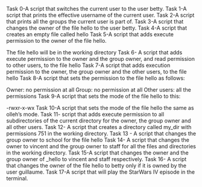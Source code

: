 Task 0-A script that switches the current user to the user betty.
Task 1-A script that prints the effective username of the current user.
Task 2-A script that prints all the groups the current user is part of.
Task 3-A script that changes the owner of the file hello to the user betty.
Task 4-A script that creates an empty file called hello
Task 5-A script that adds execute permission to the owner of the file hello.

The file hello will be in the working directory
Task 6- A script that adds execute permission to the owner and the group owner, and read permission to other users, to the file hello
Task 7-A script that adds execution permission to the owner, the group owner and the other users, to the file hello
Task 8-A script that sets the permission to the file hello as follows:

Owner: no permission at all
Group: no permission at all
Other users: all the permissions
Task 9-A script that sets the mode of the file hello to this:

-rwxr-x-wx
Task 10-A script that sets the mode of the file hello the same as olleh’s mode.
Task 11- script that adds execute permission to all subdirectories of the current directory for the owner, the group owner and all other users.
Task 12- A script that creates a directory called my_dir with permissions 751 in the working directory.
Task 13 - A script that changes the group owner to school for the file hello
Task 14- A script that changes the owner to vincent and the group owner to staff for all the files and directories in the working directory.
Task 15-A script that changes the owner and the group owner of _hello to vincent and staff respectively.
Task 16- A script that changes the owner of the file hello to betty only if it is owned by the user guillaume.
Task 17-A script that will play the StarWars IV episode in the terminal.
